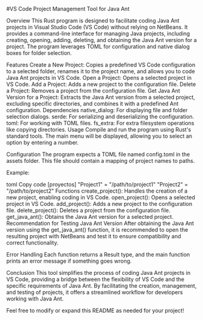 #VS Code Project Management Tool for Java Ant

Overview
This Rust program is designed to facilitate coding Java Ant projects in Visual Studio Code (VS Code) without relying on NetBeans. It provides a command-line interface for managing Java projects, including creating, opening, adding, deleting, and obtaining the Java Ant version for a project. The program leverages TOML for configuration and native dialog boxes for folder selection.

Features
Create a New Project: Copies a predefined VS Code configuration to a selected folder, renames it to the project name, and allows you to code Java Ant projects in VS Code.
Open a Project: Opens a selected project in VS Code.
Add a Project: Adds a new project to the configuration file.
Delete a Project: Removes a project from the configuration file.
Get Java Ant Version for a Project: Extracts the Java Ant version from a selected project, excluding specific directories, and combines it with a predefined Ant configuration.
Dependencies
native_dialog: For displaying file and folder selection dialogs.
serde: For serializing and deserializing the configuration.
toml: For working with TOML files.
fs_extra: For extra filesystem operations like copying directories.
Usage
Compile and run the program using Rust's standard tools. The main menu will be displayed, allowing you to select an option by entering a number.

Configuration
The program expects a TOML file named config.toml in the assets folder. This file should contain a mapping of project names to paths.

Example:

toml
Copy code
[proyectos]
"Project1" = "/path/to/project1"
"Project2" = "/path/to/project2"
Functions
create_project(): Handles the creation of a new project, enabling coding in VS Code.
open_project(): Opens a selected project in VS Code.
add_project(): Adds a new project to the configuration file.
delete_project(): Deletes a project from the configuration file.
get_java_ant(): Obtains the Java Ant version for a selected project.
Recommendation for Testing Java Ant Version
After obtaining the Java Ant version using the get_java_ant() function, it is recommended to open the resulting project with NetBeans and test it to ensure compatibility and correct functionality.

Error Handling
Each function returns a Result type, and the main function prints an error message if something goes wrong.

Conclusion
This tool simplifies the process of coding Java Ant projects in VS Code, providing a bridge between the flexibility of VS Code and the specific requirements of Java Ant. By facilitating the creation, management, and testing of projects, it offers a streamlined workflow for developers working with Java Ant.

Feel free to modify or expand this README as needed for your project!
